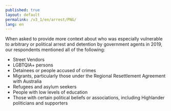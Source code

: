```yaml
---
published: true
layout: default
permalink: /v3_1/en/arrest/PNG/
lang: en
---
```

When asked to provide more context about who was especially vulnerable to arbitrary or political arrest and detention by government agents in 2019, our respondents mentioned all of the following: 
- Street Vendors 
- LGBTQIA+ persons 
- Detainees or people accused of crimes  
- Migrants, particularly those under the Regional Resettlement Agreement with Australia 
- Refugees and asylum seekers 
- People with low levels of education 
- Those with certain political beliefs or associations, including Highlander politicians and supporters

